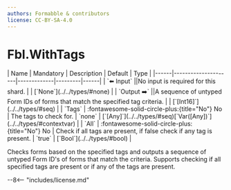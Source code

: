 ```yaml
---
authors: Formabble & contributors
license: CC-BY-SA-4.0
---
```



# Fbl.WithTags

<div class="sh-parameters" markdown="1">
| Name | Mandatory | Description | Default | Type |
|------|---------------------|-------------|---------|------|
| `⬅️ Input` ||No input is required for this shard. | | [`None`](../../types/#none) |
| `Output ➡️` ||A sequence of untyped Form IDs of forms that match the specified tag criteria. | | [`[Int16]`](../../types/#seq) |
| `Tags` | :fontawesome-solid-circle-plus:{title="No"} No  | The tags to check for. | `none` | [`[Any]`](../../types/#seq)[`Var([Any])`](../../types/#contextvar) |
| `All` | :fontawesome-solid-circle-plus:{title="No"} No  | Check if all tags are present, if false check if any tag is present. | `true` | [`Bool`](../../types/#bool) |

</div>

Checks forms based on the specified tags and outputs a sequence of untyped Form ID's of forms that match the criteria. Supports checking if all specified tags are present or if any of the tags are present.

--8<-- "includes/license.md"

